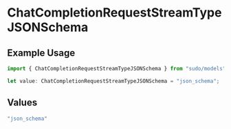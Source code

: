 # ChatCompletionRequestStreamTypeJSONSchema

## Example Usage

```typescript
import { ChatCompletionRequestStreamTypeJSONSchema } from "sudo/models";

let value: ChatCompletionRequestStreamTypeJSONSchema = "json_schema";
```

## Values

```typescript
"json_schema"
```